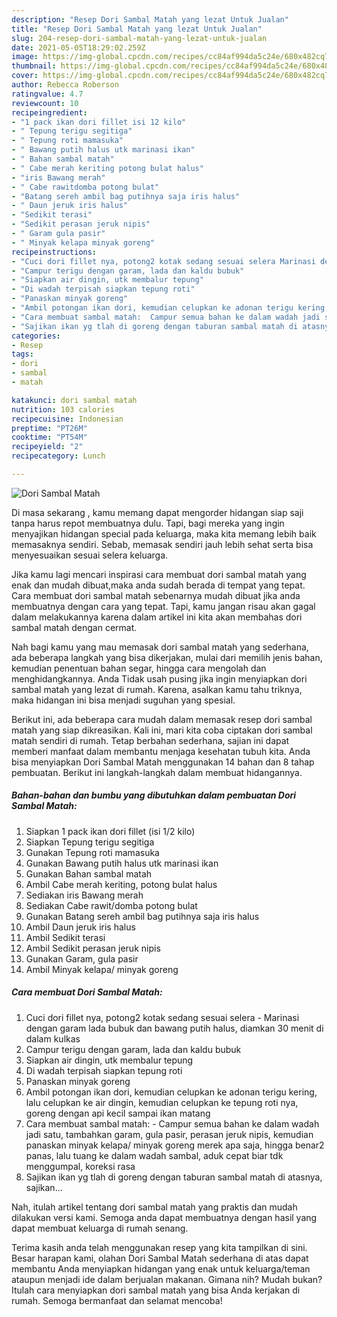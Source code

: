 ```yaml
---
description: "Resep Dori Sambal Matah yang lezat Untuk Jualan"
title: "Resep Dori Sambal Matah yang lezat Untuk Jualan"
slug: 204-resep-dori-sambal-matah-yang-lezat-untuk-jualan
date: 2021-05-05T18:29:02.259Z
image: https://img-global.cpcdn.com/recipes/cc84af994da5c24e/680x482cq70/dori-sambal-matah-foto-resep-utama.jpg
thumbnail: https://img-global.cpcdn.com/recipes/cc84af994da5c24e/680x482cq70/dori-sambal-matah-foto-resep-utama.jpg
cover: https://img-global.cpcdn.com/recipes/cc84af994da5c24e/680x482cq70/dori-sambal-matah-foto-resep-utama.jpg
author: Rebecca Roberson
ratingvalue: 4.7
reviewcount: 10
recipeingredient:
- "1 pack ikan dori fillet isi 12 kilo"
- " Tepung terigu segitiga"
- " Tepung roti mamasuka"
- " Bawang putih halus utk marinasi ikan"
- " Bahan sambal matah"
- " Cabe merah keriting potong bulat halus"
- "iris Bawang merah"
- " Cabe rawitdomba potong bulat"
- "Batang sereh ambil bag putihnya saja iris halus"
- " Daun jeruk iris halus"
- "Sedikit terasi"
- "Sedikit perasan jeruk nipis"
- " Garam gula pasir"
- " Minyak kelapa minyak goreng"
recipeinstructions:
- "Cuci dori fillet nya, potong2 kotak sedang sesuai selera Marinasi dengan garam lada bubuk dan bawang putih halus, diamkan 30 menit di dalam kulkas"
- "Campur terigu dengan garam, lada dan kaldu bubuk"
- "Siapkan air dingin, utk membalur tepung"
- "Di wadah terpisah siapkan tepung roti"
- "Panaskan minyak goreng"
- "Ambil potongan ikan dori, kemudian celupkan ke adonan terigu kering, lalu celupkan ke air dingin, kemudian celupkan ke tepung roti nya, goreng dengan api kecil sampai ikan matang"
- "Cara membuat sambal matah:  Campur semua bahan ke dalam wadah jadi satu, tambahkan garam, gula pasir, perasan jeruk nipis, kemudian panaskan minyak kelapa/ minyak goreng merek apa saja, hingga benar2 panas, lalu tuang ke dalam wadah sambal, aduk cepat biar tdk menggumpal, koreksi rasa"
- "Sajikan ikan yg tlah di goreng dengan taburan sambal matah di atasnya, sajikan..."
categories:
- Resep
tags:
- dori
- sambal
- matah

katakunci: dori sambal matah 
nutrition: 103 calories
recipecuisine: Indonesian
preptime: "PT26M"
cooktime: "PT54M"
recipeyield: "2"
recipecategory: Lunch

---
```



![Dori Sambal Matah](https://img-global.cpcdn.com/recipes/cc84af994da5c24e/680x482cq70/dori-sambal-matah-foto-resep-utama.jpg)

Di masa  sekarang , kamu memang dapat mengorder hidangan siap saji tanpa harus repot membuatnya dulu. Tapi, bagi mereka yang ingin menyajikan hidangan special pada keluarga, maka kita memang lebih baik memasaknya sendiri. Sebab, memasak sendiri jauh lebih sehat serta bisa menyesuaikan sesuai selera keluarga.

Jika kamu lagi mencari inspirasi cara membuat dori sambal matah yang enak dan mudah dibuat,maka anda sudah berada di tempat yang tepat. Cara membuat dori sambal matah  sebenarnya mudah dibuat jika anda membuatnya dengan cara yang tepat. Tapi, kamu jangan risau akan gagal dalam melakukannya 
karena dalam artikel ini kita akan membahas dori sambal matah dengan cermat.  



Nah bagi kamu yang mau memasak dori sambal matah yang sederhana, ada beberapa langkah yang bisa dikerjakan, mulai dari memilih jenis bahan, kemudian penentuan bahan segar, hingga cara mengolah dan menghidangkannya. Anda Tidak usah pusing jika ingin menyiapkan dori sambal matah yang lezat di rumah. Karena, asalkan kamu  tahu triknya, maka hidangan ini bisa menjadi suguhan yang spesial.

Berikut ini, ada beberapa cara mudah dalam memasak resep dori sambal matah yang siap dikreasikan. Kali ini, mari kita coba ciptakan dori sambal matah sendiri di rumah. Tetap berbahan sederhana, sajian ini dapat memberi manfaat dalam membantu menjaga kesehatan tubuh kita. Anda bisa menyiapkan Dori Sambal Matah menggunakan 14 bahan dan 8 tahap pembuatan. Berikut ini langkah-langkah dalam membuat hidangannya.

<!--inarticleads1-->

##### Bahan-bahan dan bumbu yang dibutuhkan dalam pembuatan Dori Sambal Matah:

1. Siapkan 1 pack ikan dori fillet (isi 1/2 kilo)
1. Siapkan  Tepung terigu segitiga
1. Gunakan  Tepung roti mamasuka
1. Gunakan  Bawang putih halus utk marinasi ikan
1. Gunakan  Bahan sambal matah
1. Ambil  Cabe merah keriting, potong bulat halus
1. Sediakan iris Bawang merah
1. Sediakan  Cabe rawit/domba potong bulat
1. Gunakan Batang sereh ambil bag putihnya saja iris halus
1. Ambil  Daun jeruk iris halus
1. Ambil Sedikit terasi
1. Ambil Sedikit perasan jeruk nipis
1. Gunakan  Garam, gula pasir
1. Ambil  Minyak kelapa/ minyak goreng




<!--inarticleads2-->

##### Cara membuat Dori Sambal Matah:

1. Cuci dori fillet nya, potong2 kotak sedang sesuai selera - Marinasi dengan garam lada bubuk dan bawang putih halus, diamkan 30 menit di dalam kulkas
1. Campur terigu dengan garam, lada dan kaldu bubuk
1. Siapkan air dingin, utk membalur tepung
1. Di wadah terpisah siapkan tepung roti
1. Panaskan minyak goreng
1. Ambil potongan ikan dori, kemudian celupkan ke adonan terigu kering, lalu celupkan ke air dingin, kemudian celupkan ke tepung roti nya, goreng dengan api kecil sampai ikan matang
1. Cara membuat sambal matah:  - Campur semua bahan ke dalam wadah jadi satu, tambahkan garam, gula pasir, perasan jeruk nipis, kemudian panaskan minyak kelapa/ minyak goreng merek apa saja, hingga benar2 panas, lalu tuang ke dalam wadah sambal, aduk cepat biar tdk menggumpal, koreksi rasa
1. Sajikan ikan yg tlah di goreng dengan taburan sambal matah di atasnya, sajikan...




Nah, itulah artikel tentang  dori sambal matah  yang praktis dan mudah dilakukan versi kami. Semoga anda dapat membuatnya dengan hasil yang dapat membuat keluarga di rumah senang. 

Terima kasih anda telah menggunakan resep yang kita tampilkan di sini. Besar harapan kami, olahan  Dori Sambal Matah sederhana di atas dapat membantu Anda menyiapkan hidangan yang enak untuk keluarga/teman ataupun menjadi ide dalam berjualan makanan. Gimana nih? Mudah bukan? Itulah cara menyiapkan dori sambal matah yang bisa Anda kerjakan di rumah. Semoga bermanfaat dan selamat mencoba!

